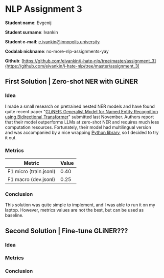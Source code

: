 # NLP Assignment 3

**Student name**: Evgenij

**Student surname**: Ivankin

**Student e-mail**: e.ivankin@innopolis.university

**Codalab nickname**: no-more-nlp-assignments-yay

**Github**:
[https://github.com/eivankin/i-hate-nlp/tree/master/assignment_3](https://github.com/eivankin/i-hate-nlp/tree/master/assignment_3)

## First Solution | Zero-shot NER with GLiNER

### Idea

I made a small research on pretrained nested NER models and have found quite recent
paper "[GLiNER: Generalist Model for Named Entity Recognition using Bidirectional Transformer](https://arxiv.org/abs/2311.08526)"
submitted last November. Authors report that their model outperforms LLMs at zero-shot NER and
requires much less computation resources. Fortunately, their model had multilingual version and was
accompanied by a nice wrapping [Python library](https://github.com/urchade/GLiNER), so I decided to
try it out.

### Metrics

| Metric                 | Value |
|------------------------|-------|
| F1 micro (train.jsonl) | 0.40  |
| F1 macro (dev.jsonl)   | 0.25  |

### Conclusion

This solution was quite simple to implement, and I was able to run it on my laptop. However, metrics
values are not the best, but can be used as baseline.

## Second Solution | Fine-tune GLiNER???

### Idea

### Metrics

### Conclusion
